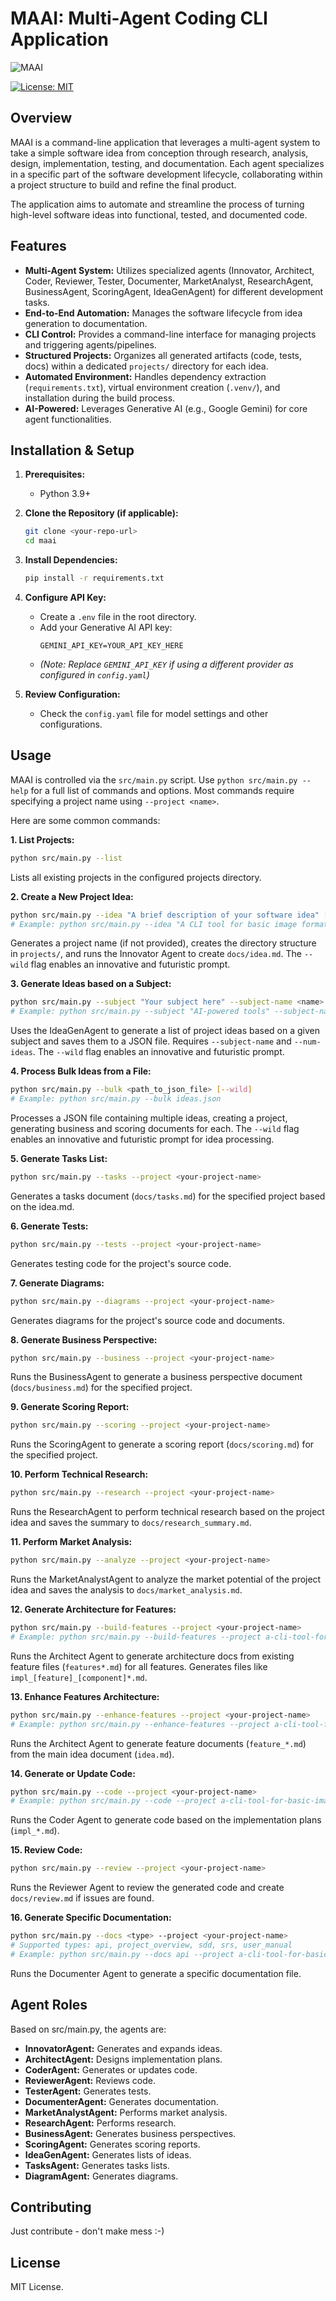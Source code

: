 # MAAI: Multi-Agent Coding CLI Application
![MAAI](maai.jpeg)

[![License: MIT](https://img.shields.io/badge/License-MIT-yellow.svg)](https://opensource.org/licenses/MIT) <!-- Optional: Add a license badge if applicable -->

## Overview

MAAI is a command-line application that leverages a multi-agent system to take a simple software idea from conception through research, analysis, design, implementation, testing, and documentation. Each agent specializes in a specific part of the software development lifecycle, collaborating within a project structure to build and refine the final product.

The application aims to automate and streamline the process of turning high-level software ideas into functional, tested, and documented code.

## Features

*   **Multi-Agent System:** Utilizes specialized agents (Innovator, Architect, Coder, Reviewer, Tester, Documenter, MarketAnalyst, ResearchAgent, BusinessAgent, ScoringAgent, IdeaGenAgent) for different development tasks.
*   **End-to-End Automation:** Manages the software lifecycle from idea generation to documentation.
*   **CLI Control:** Provides a command-line interface for managing projects and triggering agents/pipelines.
*   **Structured Projects:** Organizes all generated artifacts (code, tests, docs) within a dedicated `projects/` directory for each idea.
*   **Automated Environment:** Handles dependency extraction (`requirements.txt`), virtual environment creation (`.venv/`), and installation during the build process.
*   **AI-Powered:** Leverages Generative AI (e.g., Google Gemini) for core agent functionalities.

## Installation & Setup

1.  **Prerequisites:**
    *   Python 3.9+

2.  **Clone the Repository (if applicable):**
    ```bash
    git clone <your-repo-url>
    cd maai
    ```

3.  **Install Dependencies:**
    ```bash
    pip install -r requirements.txt
    ```

4.  **Configure API Key:**
    *   Create a `.env` file in the root directory.
    *   Add your Generative AI API key:
        ```
        GEMINI_API_KEY=YOUR_API_KEY_HERE
        ```
    *   *(Note: Replace `GEMINI_API_KEY` if using a different provider as configured in `config.yaml`)*

5.  **Review Configuration:**
    *   Check the `config.yaml` file for model settings and other configurations.

## Usage

MAAI is controlled via the `src/main.py` script. Use `python src/main.py --help` for a full list of commands and options. Most commands require specifying a project name using `--project <name>`.

Here are some common commands:

**1. List Projects:**

```bash
python src/main.py --list
```
Lists all existing projects in the configured projects directory.

**2. Create a New Project Idea:**

```bash
python src/main.py --idea "A brief description of your software idea" [--project <name>] [--wild]
# Example: python src/main.py --idea "A CLI tool for basic image format conversion"
```
Generates a project name (if not provided), creates the directory structure in `projects/`, and runs the Innovator Agent to create `docs/idea.md`. The `--wild` flag enables an innovative and futuristic prompt.

**3. Generate Ideas based on a Subject:**

```bash
python src/main.py --subject "Your subject here" --subject-name <name> --num-ideas <number> [--wild]
# Example: python src/main.py --subject "AI-powered tools" --subject-name ai_tools --num-ideas 10
```
Uses the IdeaGenAgent to generate a list of project ideas based on a given subject and saves them to a JSON file. Requires `--subject-name` and `--num-ideas`. The `--wild` flag enables an innovative and futuristic prompt.

**4. Process Bulk Ideas from a File:**

```bash
python src/main.py --bulk <path_to_json_file> [--wild]
# Example: python src/main.py --bulk ideas.json
```
Processes a JSON file containing multiple ideas, creating a project, generating business and scoring documents for each. The `--wild` flag enables an innovative and futuristic prompt for idea processing.

**5. Generate Tasks List:**

```bash
python src/main.py --tasks --project <your-project-name>
```
Generates a tasks document (`docs/tasks.md`) for the specified project based on the idea.md.

**6. Generate Tests:**

```bash
python src/main.py --tests --project <your-project-name>
```
Generates testing code for the project's source code.

**7. Generate Diagrams:**

```bash
python src/main.py --diagrams --project <your-project-name>
```
Generates diagrams for the project's source code and documents.

**8. Generate Business Perspective:**

```bash
python src/main.py --business --project <your-project-name>
```
Runs the BusinessAgent to generate a business perspective document (`docs/business.md`) for the specified project.

**9. Generate Scoring Report:**

```bash
python src/main.py --scoring --project <your-project-name>
```
Runs the ScoringAgent to generate a scoring report (`docs/scoring.md`) for the specified project.

**10. Perform Technical Research:**

```bash
python src/main.py --research --project <your-project-name>
```
Runs the ResearchAgent to perform technical research based on the project idea and saves the summary to `docs/research_summary.md`.

**11. Perform Market Analysis:**

```bash
python src/main.py --analyze --project <your-project-name>
```
Runs the MarketAnalystAgent to analyze the market potential of the project idea and saves the analysis to `docs/market_analysis.md`.

**12. Generate Architecture for Features:**

```bash
python src/main.py --build-features --project <your-project-name>
# Example: python src/main.py --build-features --project a-cli-tool-for-basic-image...
```
Runs the Architect Agent to generate architecture docs from existing feature files (`features*.md`) for all features. Generates files like `impl_[feature]_[component]*.md`.

**13. Enhance Features Architecture:**

```bash
python src/main.py --enhance-features --project <your-project-name>
# Example: python src/main.py --enhance-features --project a-cli-tool-for-basic-image...
```
Runs the Architect Agent to generate feature documents (`feature_*.md`) from the main idea document (`idea.md`).

**14. Generate or Update Code:**

```bash
python src/main.py --code --project <your-project-name>
# Example: python src/main.py --code --project a-cli-tool-for-basic-image...
```
Runs the Coder Agent to generate code based on the implementation plans (`impl_*.md`).

**15. Review Code:**

```bash
python src/main.py --review --project <your-project-name>
```
Runs the Reviewer Agent to review the generated code and create `docs/review.md` if issues are found.

**16. Generate Specific Documentation:**

```bash
python src/main.py --docs <type> --project <your-project-name>
# Supported types: api, project_overview, sdd, srs, user_manual
# Example: python src/main.py --docs api --project a-cli-tool-for-basic-image...
```
Runs the Documenter Agent to generate a specific documentation file.

## Agent Roles

Based on src/main.py, the agents are:

*   **InnovatorAgent:** Generates and expands ideas.
*   **ArchitectAgent:** Designs implementation plans.
*   **CoderAgent:** Generates or updates code.
*   **ReviewerAgent:** Reviews code.
*   **TesterAgent:** Generates tests.
*   **DocumenterAgent:** Generates documentation.
*   **MarketAnalystAgent:** Performs market analysis.
*   **ResearchAgent:** Performs research.
*   **BusinessAgent:** Generates business perspectives.
*   **ScoringAgent:** Generates scoring reports.
*   **IdeaGenAgent:** Generates lists of ideas.
*   **TasksAgent:** Generates tasks lists.
*   **DiagramAgent:** Generates diagrams.

## Contributing

Just contribute - don't make mess :-)

## License

MIT License.
